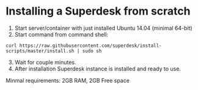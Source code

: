 # Installing a Superdesk from scratch

1. Start server/container with just installed Ubuntu 14.04 (minimal 64-bit)
2. Start command from command shell: 
```
curl https://raw.githubusercontent.com/superdesk/install-scripts/master/install.sh | sudo sh
```
3. Wait for couple minutes.
4. After installation Superdesk instance is installed and ready to use.

Minmal requirements:
2GB RAM, 2GB Free space
